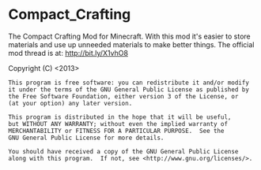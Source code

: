 Compact_Crafting
================

The Compact Crafting Mod for Minecraft. With this mod it's easier to store materials and use up unneeded
materials to make better things. The official mod thread is at: http://bit.ly/X1vhO8

 Copyright (C) <2013>  <Moony22>

    This program is free software: you can redistribute it and/or modify
    it under the terms of the GNU General Public License as published by
    the Free Software Foundation, either version 3 of the License, or
    (at your option) any later version.

    This program is distributed in the hope that it will be useful,
    but WITHOUT ANY WARRANTY; without even the implied warranty of
    MERCHANTABILITY or FITNESS FOR A PARTICULAR PURPOSE.  See the
    GNU General Public License for more details.

    You should have received a copy of the GNU General Public License
    along with this program.  If not, see <http://www.gnu.org/licenses/>.
